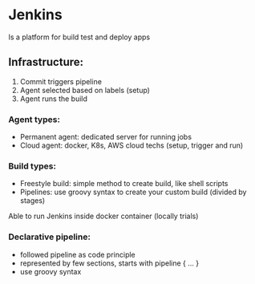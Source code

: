 # Jenkins

Is a platform for build test and deploy apps

## Infrastructure:

1. Commit triggers pipeline
2. Agent selected based on labels (setup)
3. Agent runs the build

### Agent types:

- Permanent agent: dedicated server for running jobs
- Cloud agent: docker, K8s, AWS cloud techs (setup, trigger and run)

### Build types:

- Freestyle build: simple method to create build, like shell scripts
- Pipelines: use groovy syntax to create your custom build (divided by stages)

Able to run Jenkins inside docker container (locally trials)

### Declarative pipeline:

- followed pipeline as code principle
- represented by few sections, starts with pipeline { … }
- use groovy syntax
